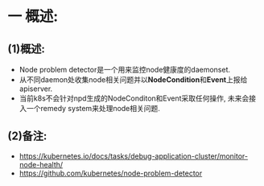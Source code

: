 # 一 概述:
## (1)概述:
- Node problem detector是一个用来监控node健康度的daemonset.
- 从不同daemon处收集node相关问题并以**NodeCondition**和**Event**上报给apiserver.
- 当前k8s不会针对npd生成的NodeConditon和Event采取任何操作, 未来会接入一个remedy system来处理node相关问题.

## (2)备注:
- https://kubernetes.io/docs/tasks/debug-application-cluster/monitor-node-health/
- https://github.com/kubernetes/node-problem-detector
